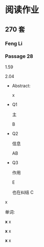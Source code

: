 # 阅读作业

## 270 套

### Feng Li

### Passage 28

1.59

2.04

* Abstract: 

  x

* Q1

  主

  B
  

* Q2

  信息

  AB

* Q3

  作用

  E
  
  
  
  也在纠结 C
  
  

x

单词:

__x__ x

__x__ x

__x__ x











